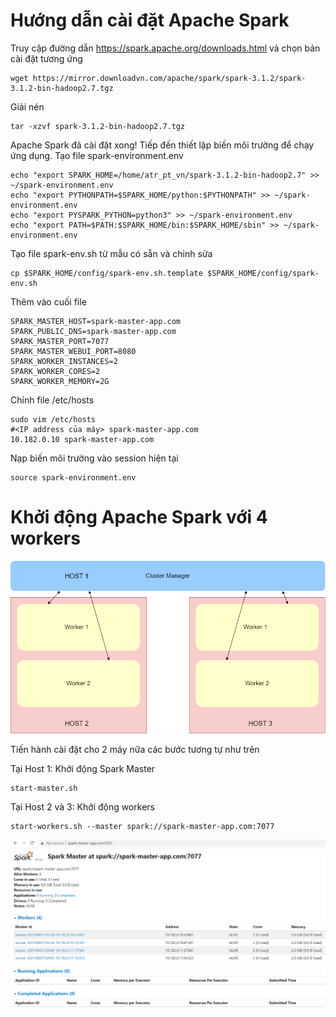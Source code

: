# Hướng dẫn cài đặt Apache Spark
Truy cập đường dẫn https://spark.apache.org/downloads.html và chọn bản cài đặt tương ứng
```
wget https://mirror.downloadvn.com/apache/spark/spark-3.1.2/spark-3.1.2-bin-hadoop2.7.tgz
```
Giải nén 
```
tar -xzvf spark-3.1.2-bin-hadoop2.7.tgz
```
Apache Spark đã cài đặt xong! Tiếp đến thiết lập biến môi trường để chạy ứng dụng.
Tạo file spark-environment.env
```
echo "export SPARK_HOME=/home/atr_pt_vn/spark-3.1.2-bin-hadoop2.7" >> ~/spark-environment.env
echo "export PYTHONPATH=$SPARK_HOME/python:$PYTHONPATH" >> ~/spark-environment.env
echo "export PYSPARK_PYTHON=python3" >> ~/spark-environment.env
echo "export PATH=$PATH:$SPARK_HOME/bin:$SPARK_HOME/sbin" >> ~/spark-environment.env
```
Tạo file spark-env.sh từ mẫu có sẵn và chỉnh sửa
```
cp $SPARK_HOME/config/spark-env.sh.template $SPARK_HOME/config/spark-env.sh
```
Thêm vào cuối file
```
SPARK_MASTER_HOST=spark-master-app.com
SPARK_PUBLIC_DNS=spark-master-app.com
SPARK_MASTER_PORT=7077
SPARK_MASTER_WEBUI_PORT=8080
SPARK_WORKER_INSTANCES=2
SPARK_WORKER_CORES=2
SPARK_WORKER_MEMORY=2G
```
Chỉnh file /etc/hosts
```
sudo vim /etc/hosts
#<IP address của máy> spark-master-app.com
10.182.0.10 spark-master-app.com
```

Nạp biến môi trường vào session hiện tại
```
source spark-environment.env
```
# Khởi động Apache Spark với 4 workers
![alt text](https://github.com/anhtp4495/spark-lab/blob/main/resources/SparkClusterDiagram2.png?raw=true)

Tiến hành cài đặt cho 2 máy nữa các bước tương tự như trên

Tại Host 1: Khởi động Spark Master
```
start-master.sh
```

Tại Host 2 và 3: Khởi động workers
```
start-workers.sh --master spark://spark-master-app.com:7077
```

![alt text](https://github.com/anhtp4495/spark-lab/blob/main/resources/SparkMaster.png?raw=true)
